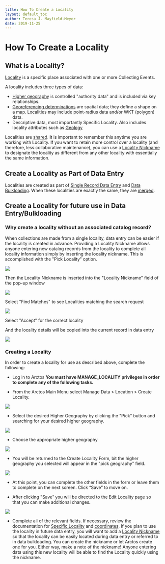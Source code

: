 ```yaml
---
title: How To Create a Locality
layout: default_toc
author: Teresa J. Mayfield-Meyer
date: 2019-11-25
---
```

# How To Create a Locality

## What is a Locality?
[Locality](http://handbook.arctosdb.org/documentation/locality.html) is a specific place associated with one or more Collecting Events. 

A locality includes three types of data:

 -   [Higher geography](higher-geography) is controlled "authority data" and is included via key relationships.
 -   [Georeferencing determinations](coordinates) are spatial data; they define a shape on a map. Localities may include point-radius data and/or WKT (polygon) data.
 -   Descriptive data, most importantly Specific Locality. Also includes locality attributes such as [Geology](http://handbook.arctosdb.org/documentation/geology.html)

Localities are [shared](http://handbook.arctosdb.org/documentation/sharing-data-and-resources.html). It is important to remember this anytime you are working with Locality. If you want to retain more control over a locality (and therefore, less collaborative maintenance), you can use a [Locality Nickname](http://handbook.arctosdb.org/documentation/locality.html#locality-nickname) to designate the locality as different from any other locality with essentially the same information.

## Create a Locality as Part of Data Entry

Localities are created as part of [Single Record Data Entry](http://handbook.arctosdb.org/how_to/How-to-Enter-Data-for-a-Single-Record.html) and [Data Bulkloading](http://handbook.arctosdb.org/how_to/How-to-Bulkload-Specimen-Data.html). When these localities are exactly the same, they are [merged](http://handbook.arctosdb.org/documentation/locality.html#maintenance).

## Create a Locality for future use in Data Entry/Bulkloading

### Why create a locality without an associated catalog record?
When collections are made from a single locality, data entry can be easier if the locality is created in advance. Providing a Locality Nickname allows anyone entering new catalog records from the locality to complete all locality information simply by inserting the locality nickname. This is accomplished with the "Pick Locality" option. 

![](https://github.com/ArctosDB/documentation-wiki/blob/gh-pages/tutorial_images/locality/locality%20nickname.jpg)


Then the Locality Nickname is inserted into the "Locality Nickname" field of the pop-up window

![](https://raw.githubusercontent.com/ArctosDB/documentation-wiki/gh-pages/tutorial_images/locality/locality%20nickname%20pick.jpg)

Select "Find Matches" to see Localities matching the search request

![](https://raw.githubusercontent.com/ArctosDB/documentation-wiki/gh-pages/tutorial_images/locality/locality%20nickname%20accept.jpg)

Select "Accept" for the correct locality

And the locality details will be copied into the current record in data entry

![](https://raw.githubusercontent.com/ArctosDB/documentation-wiki/gh-pages/tutorial_images/locality/locality%20nickname%20entered.jpg)

### Creating a Locality
In order to create a locality for use as described above, complete the following:

 - Log in to Arctos **You must have MANAGE_LOCALITY privileges in order to complete any of the following tasks.**
 
 - From the Arctos Main Menu select Manage Data > Location > Create Locality.
 
 ![](https://raw.githubusercontent.com/ArctosDB/documentation-wiki/gh-pages/tutorial_images/locality/create%20locality%20form.jpg)
 
 - Select the desired Higher Geography by clicking the "Pick" button and searching for your desired higher geography. 
 
 ![](https://raw.githubusercontent.com/ArctosDB/documentation-wiki/gh-pages/tutorial_images/locality/higher%20geog%20pick.jpg)
 
 - Choose the appropriate higher geography
 
 ![](https://raw.githubusercontent.com/ArctosDB/documentation-wiki/gh-pages/tutorial_images/locality/higher%20geog%20pick%20list.jpg)
 
 - You will be returned to the Create Locality Form, bit the higher geography you selected will appear in the "pick geography" field.
 
 ![](https://raw.githubusercontent.com/ArctosDB/documentation-wiki/gh-pages/tutorial_images/locality/create%20locality%20with%20HG.jpg)
 
 - At this point, you can complete the other fields in the form or leave them to complete on the next screen. Click “Save” to move on.

 - After clicking "Save” you will be directed to the Edit Locality page so that you can make additional changes. 
 
 ![](https://raw.githubusercontent.com/ArctosDB/documentation-wiki/gh-pages/tutorial_images/locality/edit%20locality%20add%20nickname.jpg)
 
 - Complete all of the relevant fields. If necessary, review the documentation for [Specific Locality](http://handbook.arctosdb.org/documentation/locality.html#specific-locality) and [coordinates](http://handbook.arctosdb.org/documentation/locality.html#coordinates). If you plan to use the locality in future data entry, you will want to add a [Locality Nickname](http://handbook.arctosdb.org/documentation/locality.html#locality-nickname) so that the locality can be easily located during data entry or referred to in data bulkloading. You can create the nickname or let Arctos create one for you. Either way, make a note of the nickname! Anyone entering data using this new locality will be able to find the Locality quickly using the nickname.
